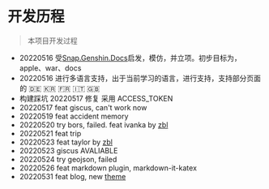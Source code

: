 # 开发历程

> 本项目开发过程

- 20220516 受[Snap.Genshin.Docs](https://github.com/DGP-Studio/Snap.Genshin.Docs)启发，模仿，并立项。初步目标为，apple、war、docs
- 20220516 进行多语言支持，出于当前学习的语言，进行支持，支持部分页面的 🇩🇪 🇰🇷 🇫🇷 🇮🇹 🇬🇧
- 构建踩坑 20220517 修复 采用 ACCESS_TOKEN
- 20220517 feat giscus, can't work now
- 20220519 feat accident memory
- 20220520 try bors, failed. feat ivanka by [zbl](https://github.com/zbl5337)
- 20220521 feat trip
- 20220523 feat taylor by [zbl](https://github.com/zbl5337)
- 20220523 giscus AVALIABLE
- 20220524 try geojson, failed
- 20220526 feat markdown plugin, markdown-it-katex
- 20220531 feat blog, new [theme](https://github.com/vuepress-theme-hope/vuepress-theme-hope)

